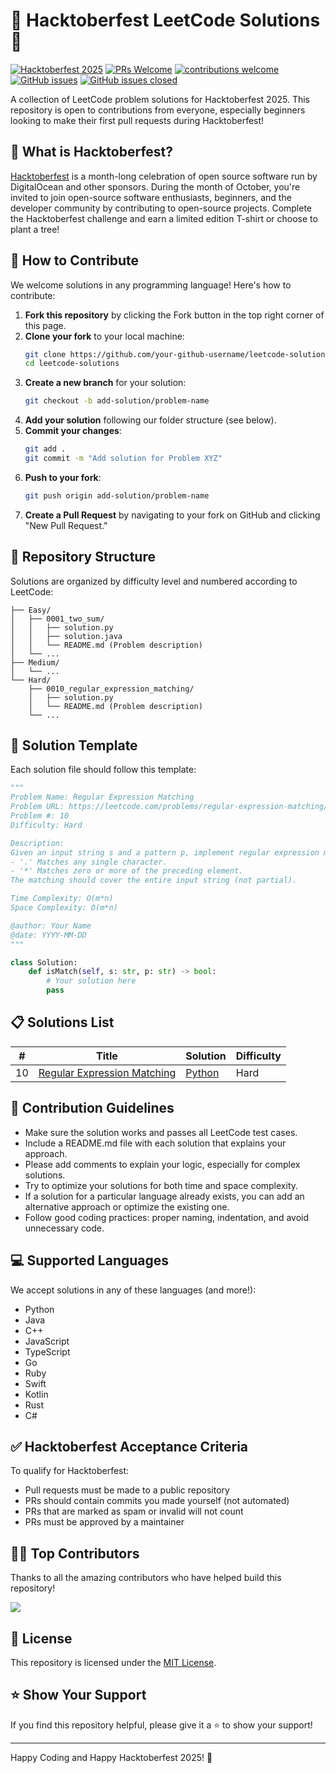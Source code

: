 # 🎃 Hacktoberfest LeetCode Solutions 🎃

[![Hacktoberfest 2025](https://img.shields.io/badge/Hacktoberfest-2025-orange.svg)](https://hacktoberfest.digitalocean.com/)
[![PRs Welcome](https://img.shields.io/badge/PRs-welcome-brightgreen.svg?style=flat-square)](https://makeapullrequest.com)
[![contributions welcome](https://img.shields.io/badge/contributions-welcome-brightgreen.svg?style=flat)](https://github.com/your-username/leetcode-solutions/issues)
[![GitHub issues](https://img.shields.io/github/issues/your-username/leetcode-solutions.svg)](https://github.com/your-username/leetcode-solutions/issues)
[![GitHub issues closed](https://img.shields.io/github/issues-closed/your-username/leetcode-solutions.svg)](https://github.com/your-username/leetcode-solutions/issues?q=is%3Aissue+is%3Aclosed)

A collection of LeetCode problem solutions for Hacktoberfest 2025. This repository is open to contributions from everyone, especially beginners looking to make their first pull requests during Hacktoberfest!

## 🎯 What is Hacktoberfest?

[Hacktoberfest](https://hacktoberfest.digitalocean.com/) is a month-long celebration of open source software run by DigitalOcean and other sponsors. During the month of October, you're invited to join open-source software enthusiasts, beginners, and the developer community by contributing to open-source projects. Complete the Hacktoberfest challenge and earn a limited edition T-shirt or choose to plant a tree!

## 🚀 How to Contribute

We welcome solutions in any programming language! Here's how to contribute:

1. **Fork this repository** by clicking the Fork button in the top right corner of this page.
2. **Clone your fork** to your local machine:
   ```bash
   git clone https://github.com/your-github-username/leetcode-solutions.git
   cd leetcode-solutions
   ```
3. **Create a new branch** for your solution:
   ```bash
   git checkout -b add-solution/problem-name
   ```
4. **Add your solution** following our folder structure (see below).
5. **Commit your changes**:
   ```bash
   git add .
   git commit -m "Add solution for Problem XYZ"
   ```
6. **Push to your fork**:
   ```bash
   git push origin add-solution/problem-name
   ```
7. **Create a Pull Request** by navigating to your fork on GitHub and clicking "New Pull Request."

## 📁 Repository Structure

Solutions are organized by difficulty level and numbered according to LeetCode:

```
├── Easy/
│   ├── 0001_two_sum/
│   │   ├── solution.py
│   │   ├── solution.java
│   │   └── README.md (Problem description)
│   └── ...
├── Medium/
│   └── ...
└── Hard/
    ├── 0010_regular_expression_matching/
    │   ├── solution.py
    │   └── README.md (Problem description)
    └── ...
```

## 📝 Solution Template

Each solution file should follow this template:

```python
"""
Problem Name: Regular Expression Matching
Problem URL: https://leetcode.com/problems/regular-expression-matching/
Problem #: 10
Difficulty: Hard

Description:
Given an input string s and a pattern p, implement regular expression matching with support for '.' and '*' where:
- '.' Matches any single character.
- '*' Matches zero or more of the preceding element.
The matching should cover the entire input string (not partial).

Time Complexity: O(m*n)
Space Complexity: O(m*n)

@author: Your Name
@date: YYYY-MM-DD
"""

class Solution:
    def isMatch(self, s: str, p: str) -> bool:
        # Your solution here
        pass
```

## 📋 Solutions List

| # | Title | Solution | Difficulty |
|---| ----- | -------- | ---------- |
| 10 | [Regular Expression Matching](https://leetcode.com/problems/regular-expression-matching/) | [Python](./Hard/0010_regular_expression_matching/solution.py) | Hard |

## 🌟 Contribution Guidelines

- Make sure the solution works and passes all LeetCode test cases.
- Include a README.md file with each solution that explains your approach.
- Please add comments to explain your logic, especially for complex solutions.
- Try to optimize your solutions for both time and space complexity.
- If a solution for a particular language already exists, you can add an alternative approach or optimize the existing one.
- Follow good coding practices: proper naming, indentation, and avoid unnecessary code.

## 💻 Supported Languages

We accept solutions in any of these languages (and more!):
- Python
- Java
- C++
- JavaScript
- TypeScript
- Go
- Ruby
- Swift
- Kotlin
- Rust
- C#

## ✅ Hacktoberfest Acceptance Criteria

To qualify for Hacktoberfest:
- Pull requests must be made to a public repository
- PRs should contain commits you made yourself (not automated)
- PRs that are marked as spam or invalid will not count
- PRs must be approved by a maintainer

## 👨‍💻 Top Contributors

Thanks to all the amazing contributors who have helped build this repository!

<a href="https://github.com/your-username/leetcode-solutions/graphs/contributors">
  <img src="https://contrib.rocks/image?repo=your-username/leetcode-solutions" />
</a>

## 📃 License

This repository is licensed under the [MIT License](LICENSE).

## ⭐ Show Your Support

If you find this repository helpful, please give it a ⭐ to show your support!

---

Happy Coding and Happy Hacktoberfest 2025! 🎃
